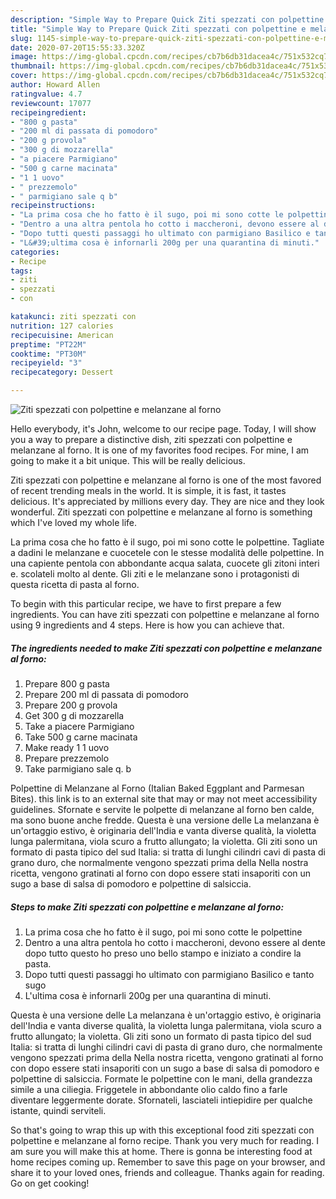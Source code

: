 ```yaml
---
description: "Simple Way to Prepare Quick Ziti spezzati con polpettine e melanzane al forno"
title: "Simple Way to Prepare Quick Ziti spezzati con polpettine e melanzane al forno"
slug: 1145-simple-way-to-prepare-quick-ziti-spezzati-con-polpettine-e-melanzane-al-forno
date: 2020-07-20T15:55:33.320Z
image: https://img-global.cpcdn.com/recipes/cb7b6db31dacea4c/751x532cq70/ziti-spezzati-con-polpettine-e-melanzane-al-forno-recipe-main-photo.jpg
thumbnail: https://img-global.cpcdn.com/recipes/cb7b6db31dacea4c/751x532cq70/ziti-spezzati-con-polpettine-e-melanzane-al-forno-recipe-main-photo.jpg
cover: https://img-global.cpcdn.com/recipes/cb7b6db31dacea4c/751x532cq70/ziti-spezzati-con-polpettine-e-melanzane-al-forno-recipe-main-photo.jpg
author: Howard Allen
ratingvalue: 4.7
reviewcount: 17077
recipeingredient:
- "800 g pasta"
- "200 ml di passata di pomodoro"
- "200 g provola"
- "300 g di mozzarella"
- "a piacere Parmigiano"
- "500 g carne macinata"
- "1 1 uovo"
- " prezzemolo"
- " parmigiano sale q b"
recipeinstructions:
- "La prima cosa che ho fatto è il sugo, poi mi sono cotte le polpettine"
- "Dentro a una altra pentola ho cotto i maccheroni, devono essere al dente dopo tutto questo ho preso uno bello stampo e iniziato a condire la pasta."
- "Dopo tutti questi passaggi ho ultimato con parmigiano Basilico e tanto sugo"
- "L&#39;ultima cosa è infornarli 200g per una quarantina di minuti."
categories:
- Recipe
tags:
- ziti
- spezzati
- con

katakunci: ziti spezzati con 
nutrition: 127 calories
recipecuisine: American
preptime: "PT22M"
cooktime: "PT30M"
recipeyield: "3"
recipecategory: Dessert

---
```



![Ziti spezzati con polpettine e melanzane al forno](https://img-global.cpcdn.com/recipes/cb7b6db31dacea4c/751x532cq70/ziti-spezzati-con-polpettine-e-melanzane-al-forno-recipe-main-photo.jpg)

Hello everybody, it's John, welcome to our recipe page. Today, I will show you a way to prepare a distinctive dish, ziti spezzati con polpettine e melanzane al forno. It is one of my favorites food recipes. For mine, I am going to make it a bit unique. This will be really delicious.

Ziti spezzati con polpettine e melanzane al forno is one of the most favored of recent trending meals in the world. It is simple, it is fast, it tastes delicious. It's appreciated by millions every day. They are nice and they look wonderful. Ziti spezzati con polpettine e melanzane al forno is something which I've loved my whole life.

La prima cosa che ho fatto è il sugo, poi mi sono cotte le polpettine. Tagliate a dadini le melanzane e cuocetele con le stesse modalità delle polpettine. In una capiente pentola con abbondante acqua salata, cuocete gli zitoni interi e. scolateli molto al dente. Gli ziti e le melanzane sono i protagonisti di questa ricetta di pasta al forno.


To begin with this particular recipe, we have to first prepare a few ingredients. You can have ziti spezzati con polpettine e melanzane al forno using 9 ingredients and 4 steps. Here is how you can achieve that.

<!--inarticleads1-->

##### The ingredients needed to make Ziti spezzati con polpettine e melanzane al forno:

1. Prepare 800 g pasta
1. Prepare 200 ml di passata di pomodoro
1. Prepare 200 g provola
1. Get 300 g di mozzarella
1. Take a piacere Parmigiano
1. Take 500 g carne macinata
1. Make ready 1 1 uovo
1. Prepare  prezzemolo
1. Take  parmigiano sale q. b


Polpettine di Melanzane al Forno (Italian Baked Eggplant and Parmesan Bites). this link is to an external site that may or may not meet accessibility guidelines. Sfornate e servite le polpette di melanzane al forno ben calde, ma sono buone anche fredde. Questa è una versione delle La melanzana è un&#39;ortaggio estivo, è originaria dell&#39;India e vanta diverse qualità, la violetta lunga palermitana, viola scuro a frutto allungato; la violetta. Gli ziti sono un formato di pasta tipico del sud Italia: si tratta di lunghi cilindri cavi di pasta di grano duro, che normalmente vengono spezzati prima della Nella nostra ricetta, vengono gratinati al forno con dopo essere stati insaporiti con un sugo a base di salsa di pomodoro e polpettine di salsiccia. 

<!--inarticleads2-->

##### Steps to make Ziti spezzati con polpettine e melanzane al forno:

1. La prima cosa che ho fatto è il sugo, poi mi sono cotte le polpettine
1. Dentro a una altra pentola ho cotto i maccheroni, devono essere al dente dopo tutto questo ho preso uno bello stampo e iniziato a condire la pasta.
1. Dopo tutti questi passaggi ho ultimato con parmigiano Basilico e tanto sugo
1. L&#39;ultima cosa è infornarli 200g per una quarantina di minuti.


Questa è una versione delle La melanzana è un&#39;ortaggio estivo, è originaria dell&#39;India e vanta diverse qualità, la violetta lunga palermitana, viola scuro a frutto allungato; la violetta. Gli ziti sono un formato di pasta tipico del sud Italia: si tratta di lunghi cilindri cavi di pasta di grano duro, che normalmente vengono spezzati prima della Nella nostra ricetta, vengono gratinati al forno con dopo essere stati insaporiti con un sugo a base di salsa di pomodoro e polpettine di salsiccia. Formate le polpettine con le mani, della grandezza simile a una ciliegia. Friggetele in abbondante olio caldo fino a farle diventare leggermente dorate. Sfornateli, lasciateli intiepidire per qualche istante, quindi serviteli. 

So that's going to wrap this up with this exceptional food ziti spezzati con polpettine e melanzane al forno recipe. Thank you very much for reading. I am sure you will make this at home. There is gonna be interesting food at home recipes coming up. Remember to save this page on your browser, and share it to your loved ones, friends and colleague. Thanks again for reading. Go on get cooking!
